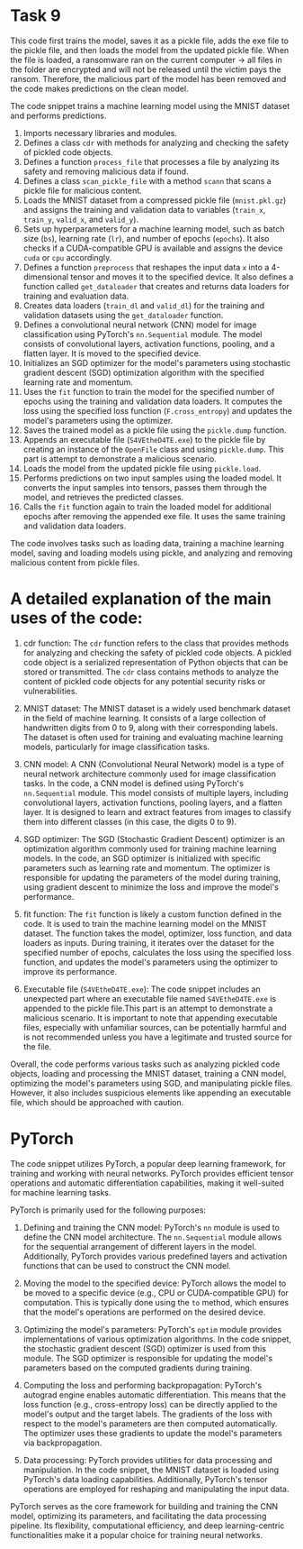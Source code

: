 # Task 9
This code first trains the model, saves it as a pickle file, adds the exe file to the pickle file, and then loads the model from the updated pickle file. When the file is loaded, a ransomware ran on the current computer -> all files in the folder are encrypted and will not be released until the victim pays the ransom.
Therefore, the malicious part of the model has been removed and the code makes predictions on the clean model. 

The code snippet trains a machine learning model using the MNIST dataset and performs predictions. 
1. Imports necessary libraries and modules.  
2. Defines a class `cdr` with methods for analyzing and checking the safety of pickled code objects.  
3. Defines a function `process_file` that processes a file by analyzing its safety and removing malicious data if found.  
4. Defines a class `scan_pickle_file` with a method `scann` that scans a pickle file for malicious content.  
5. Loads the MNIST dataset from a compressed pickle file (`mnist.pkl.gz`) and assigns the training and validation data to variables (`train_x`, `train_y`, `valid_x`, and `valid_y`).  
6. Sets up hyperparameters for a machine learning model, such as batch size (`bs`), learning rate (`lr`), and number of epochs (`epochs`). It also checks if a CUDA-compatible GPU is available and assigns the device `cuda` or `cpu` accordingly.  
7. Defines a function `preprocess` that reshapes the input data `x` into a 4-dimensional tensor and moves it to the specified device. It also defines a function called `get_dataloader` that creates and returns data loaders for training and evaluation data.  
8. Creates data loaders (`train_dl` and `valid_dl`) for the training and validation datasets using the `get_dataloader` function.  
9. Defines a convolutional neural network (CNN) model for image classification using PyTorch's `nn.Sequential` module. The model consists of convolutional layers, activation functions, pooling, and a flatten layer. It is moved to the specified device.  
10. Initializes an SGD optimizer for the model's parameters using stochastic gradient descent (SGD) optimization algorithm with the specified learning rate and momentum.  
11. Uses the `fit` function to train the model for the specified number of epochs using the training and validation data loaders. It computes the loss using the specified loss function (`F.cross_entropy`) and updates the model's parameters using the optimizer.  
12. Saves the trained model as a pickle file using the `pickle.dump` function.  
13. Appends an executable file (`S4VEtheD4TE.exe`) to the pickle file by creating an instance of the `OpenFile` class and using `pickle.dump`. This part is attempt to demonstrate a malicious scenario.  
14. Loads the model from the updated pickle file using `pickle.load`.  
15. Performs predictions on two input samples using the loaded model. It converts the input samples into tensors, passes them through the model, and retrieves the predicted classes.  
16. Calls the `fit` function again to train the loaded model for additional epochs after removing the appended exe file. It uses the same training and validation data loaders.  
 
The code involves tasks such as loading data, training a machine learning model, saving and loading models using pickle, and analyzing and removing malicious content from pickle files.
#  A detailed explanation of the main uses of the code:

1. cdr function:
The `cdr` function refers to the class that provides methods for analyzing and checking the safety of pickled code objects. A pickled code object is a serialized representation of Python objects that can be stored or transmitted. The `cdr` class contains methods to analyze the content of pickled code objects for any potential security risks or vulnerabilities.

2. MNIST dataset:
The MNIST dataset is a widely used benchmark dataset in the field of machine learning. It consists of a large collection of handwritten digits from 0 to 9, along with their corresponding labels. The dataset is often used for training and evaluating machine learning models, particularly for image classification tasks.

3. CNN model:
A CNN (Convolutional Neural Network) model is a type of neural network architecture commonly used for image classification tasks. In the code, a CNN model is defined using PyTorch's `nn.Sequential` module. This model consists of multiple layers, including convolutional layers, activation functions, pooling layers, and a flatten layer. It is designed to learn and extract features from images to classify them into different classes (in this case, the digits 0 to 9).

4. SGD optimizer:
The SGD (Stochastic Gradient Descent) optimizer is an optimization algorithm commonly used for training machine learning models. In the code, an SGD optimizer is initialized with specific parameters such as learning rate and momentum. The optimizer is responsible for updating the parameters of the model during training, using gradient descent to minimize the loss and improve the model's performance.

5. fit function:
The `fit` function is likely a custom function defined in the code. It is used to train the machine learning model on the MNIST dataset. The function takes the model, optimizer, loss function, and data loaders as inputs. During training, it iterates over the dataset for the specified number of epochs, calculates the loss using the specified loss function, and updates the model's parameters using the optimizer to improve its performance.

6. Executable file (`S4VEtheD4TE.exe`):
The code snippet includes an unexpected part where an executable file named `S4VEtheD4TE.exe` is appended to the pickle file.This part is an attempt to demonstrate a malicious scenario. It is important to note that appending executable files, especially with unfamiliar sources, can be potentially harmful and is not recommended unless you have a legitimate and trusted source for the file.

Overall, the code performs various tasks such as analyzing pickled code objects, loading and processing the MNIST dataset, training a CNN model, optimizing the model's parameters using SGD, and manipulating pickle files. However, it also includes suspicious elements like appending an executable file, which should be approached with caution.

# PyTorch
The code snippet utilizes PyTorch, a popular deep learning framework, for training and working with neural networks. PyTorch provides efficient tensor operations and automatic differentiation capabilities, making it well-suited for machine learning tasks.

PyTorch is primarily used for the following purposes:

1. Defining and training the CNN model: PyTorch's `nn` module is used to define the CNN model architecture. The `nn.Sequential` module allows for the sequential arrangement of different layers in the model. Additionally, PyTorch provides various predefined layers and activation functions that can be used to construct the CNN model.

2. Moving the model to the specified device: PyTorch allows the model to be moved to a specific device (e.g., CPU or CUDA-compatible GPU) for computation. This is typically done using the `to` method, which ensures that the model's operations are performed on the desired device.

3. Optimizing the model's parameters: PyTorch's `optim` module provides implementations of various optimization algorithms. In the code snippet, the stochastic gradient descent (SGD) optimizer is used from this module. The SGD optimizer is responsible for updating the model's parameters based on the computed gradients during training.

4. Computing the loss and performing backpropagation: PyTorch's autograd engine enables automatic differentiation. This means that the loss function (e.g., cross-entropy loss) can be directly applied to the model's output and the target labels. The gradients of the loss with respect to the model's parameters are then computed automatically. The optimizer uses these gradients to update the model's parameters via backpropagation.

5. Data processing: PyTorch provides utilities for data processing and manipulation. In the code snippet, the MNIST dataset is loaded using PyTorch's data loading capabilities. Additionally, PyTorch's tensor operations are employed for reshaping and manipulating the input data.

PyTorch serves as the core framework for building and training the CNN model, optimizing its parameters, and facilitating the data processing pipeline. Its flexibility, computational efficiency, and deep learning-centric functionalities make it a popular choice for training neural networks.
